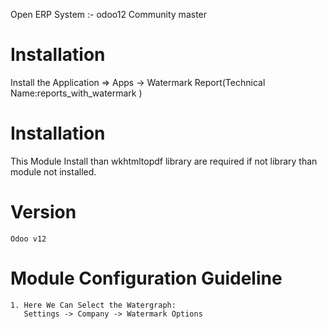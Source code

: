 Open ERP System :- odoo12 Community master

Installation 
============
Install the Application => Apps -> Watermark Report(Technical Name:reports_with_watermark	)

Installation
============
This Module Install than wkhtmltopdf library are required if not library than module not installed.

Version
========
	Odoo v12

Module Configuration Guideline
=============================

	1. Here We Can Select the Watergraph:
	   Settings -> Company -> Watermark Options
 



